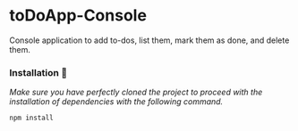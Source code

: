 # toDoApp-Console 

Console application to add to-dos, list them, mark them as done, and delete them.

### Installation 🔧

_Make sure you have perfectly cloned the project to proceed with the installation of dependencies with the following command._

```
npm install
```
